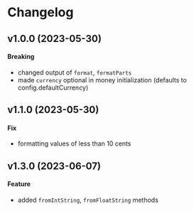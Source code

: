 # Changelog

## v1.0.0 (2023-05-30)

#### Breaking

- changed output of `format`, `formatParts`
- made `currency` optional in money initialization (defaults to config.defaultCurrency)

## v1.1.0 (2023-05-30)

#### Fix

- formatting values of less than 10 cents

## v1.3.0 (2023-06-07)

#### Feature

- added `fromIntString`, `fromFloatString` methods
